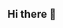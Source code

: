 ## Hi there 👋

<!--
**sickdrow/sickdrow** is a ✨ _special_ ✨ repository because its `README.md` (this file) appears on your GitHub profile.

Here are some ideas to get you started:

	•	🔭 I’m currently working on a store, portal, and website project.
	•	🌱 I’m currently learning advanced web development and cloud servers.
	•	👯 I’m looking to collaborate on innovative web solutions and user experience design.
	•	🤔 I’m looking for help with optimizing website performance and improving SEO.
	•	💬 Ask me about full-stack development, e-commerce strategies, and UX/UI design.
	•	📫 How to reach me: grzesiek@sickdrow.com
	•	⚡ Fun fact: I can code in multiple programming languages and love exploring new technologies.
-->
